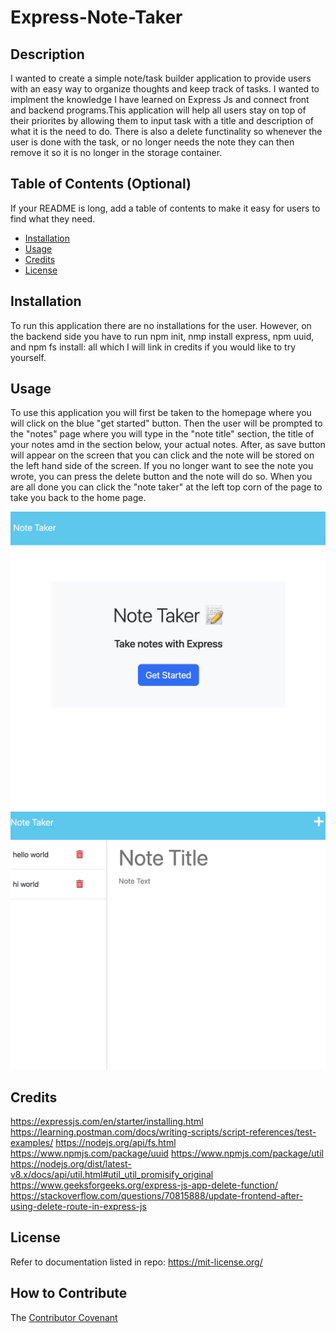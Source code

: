 # Express-Note-Taker

## Description

I wanted to create a simple note/task builder application to provide users with an easy way to organize thoughts and keep track of tasks. I wanted to implment the knowledge I have learned on Express Js and connect front and backend programs.This application will help all users stay on top of their priorites by allowing them to input task with a title and description of what it is the need to do. There is also a delete functinality so whenever the user is done with the task, or no longer needs the note they can then remove it so it is no longer in the storage container.

## Table of Contents (Optional)

If your README is long, add a table of contents to make it easy for users to find what they need.

- [Installation](#installation)
- [Usage](#usage)
- [Credits](#credits)
- [License](#license)

## Installation

To run this application there are no installations for the user. However, on the backend side you have to run npm init, nmp install express, npm uuid, and npm fs install: all which I will link in credits if you would like to try yourself.

## Usage

To use this application you will first be taken to the homepage where you will click on the blue "get started" button. Then the user will be prompted to the "notes" page where you will type in the "note title" section, the title of your notes amd in the section below, your actual notes. After, as save button will appear on the screen that you can click and the note will be stored on the left hand side of the screen. If you no longer want to see the note you wrote, you can press the delete button and the note will do so. When you are all done you can click the "note taker" at the left top corn of the page to take you back to the home page.


![alt text](./Develop/images/Screenshot%202023-07-29%20at%205.33.29%20AM.png)
![alt text](./Develop/images/notespage.png)

## Credits

https://expressjs.com/en/starter/installing.html
https://learning.postman.com/docs/writing-scripts/script-references/test-examples/
https://nodejs.org/api/fs.html
https://www.npmjs.com/package/uuid
https://www.npmjs.com/package/util
https://nodejs.org/dist/latest-v8.x/docs/api/util.html#util_util_promisify_original
https://www.geeksforgeeks.org/express-js-app-delete-function/
https://stackoverflow.com/questions/70815888/update-frontend-after-using-delete-route-in-express-js

## License

Refer to documentation listed in repo: https://mit-license.org/


## How to Contribute

 The [Contributor Covenant](https://www.contributor-covenant.org/) 

